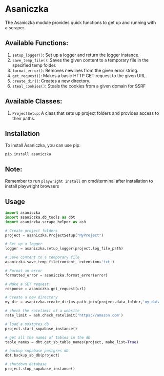 # Asaniczka

The Asaniczka module provides quick functions to get up and running with a scraper.

## Available Functions:

1. `setup_logger()`: Set up a logger and return the logger instance.
2. `save_temp_file()`: Saves the given content to a temporary file in the specified temp folder.
3. `format_error()`: Removes newlines from the given error string.
4. `get_request()`: Makes a basic HTTP GET request to the given URL.
5. `create_dir()`: Creates a new directory.
6. `steal_cookies()`: Steals the cookies from a given domain for SSRF

## Available Classes:

1. `ProjectSetup`: A class that sets up project folders and provides access to their paths.

## Installation

To install Asaniczka, you can use pip:

`pip install asaniczka`

## Note:

Remember to run `playwright install` on cmd/terminal after installation to install playwright browsers

## Usage

```python
import asaniczka
import asaniczka.db_tools as dbt
import asaniczka.scrape_helper as ash

# Create project folders
project = asaniczka.ProjectSetup("MyProject")

# Set up a logger
logger = asaniczka.setup_logger(project.log_file_path)

# Save content to a temporary file
asaniczka.save_temp_file(content, extension='txt')

# Format an error
formatted_error = asaniczka.format_error(error)

# Make a GET request
response = asaniczka.get_request(url)

# Create a new directory
my_dir = asaniczka.create_dir(os.path.join(project.data_folder,'my_data'))

# check the ratelimit of a website
rate_limit = ash.check_ratelimit('https://amazon.com')

# load a postgres db
project.start_supabase_instance()

# get all the names of tables in the db
table_names = dbt.get_sb_table_names(project, make_list=True)

# backup supabase postgres db
dbt.backup_sb_db(project)

# shutdown database
project.stop_supabase_instance()

```
